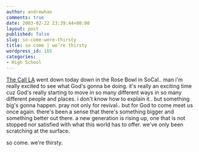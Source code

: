 ```yaml
---
author: andrewhao
comments: true
date: 2003-02-22 23:39:44+00:00
layout: post
published: false
slug: so-come-were-thirsty
title: so come | we’re thirsty
wordpress_id: 165
categories:
- High School
---
```


[The Call LA](http://thecallrevolution.com/california/) went down today down in the Rose Bowl in SoCal.. man i'm really excited to see what God's gonna be doing. it's really an exciting time cuz God's really starting to move in so many different ways in so many different people and places. i don't know how to explain it.. but something big's gonna happen. pray not only for revival.. but for God to come meet us once again. there's been a sense that there's something bigger and something better out there. a new generation is rising up, one that is not stopped nor satisfied with what this world has to offer. we've only been scratching at the surface.

so come. we're thirsty.
